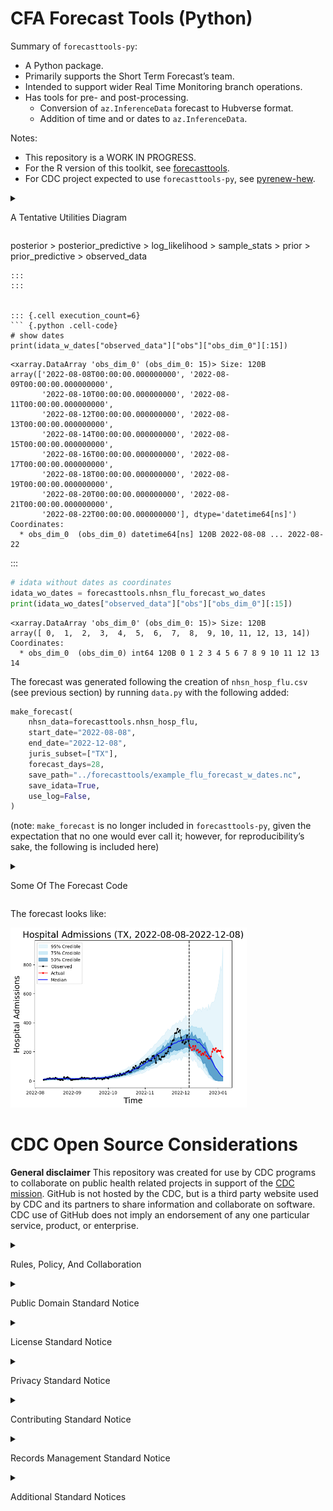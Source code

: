 # CFA Forecast Tools (Python)


<!-- To learn more about using Quarto for
render a GitHub README, see
<https://quarto.org/docs/output-formats/gfm.html>
-->

<!-- ```{python}
#| echo: false
import polars as pl
&#10;# format polars dataframe correctly in the
# background
pl.Config.set_tbl_hide_dataframe_shape(False)
pl.Config.set_tbl_formatting("ASCII_MARKDOWN")
pl.Config.set_tbl_hide_column_data_types(False)
``` -->

Summary of `forecasttools-py`:

- A Python package.
- Primarily supports the Short Term Forecast’s team.
- Intended to support wider Real Time Monitoring branch operations.
- Has tools for pre- and post-processing.
  - Conversion of `az.InferenceData` forecast to Hubverse format.
  - Addition of time and or dates to `az.InferenceData`.

Notes:

- This repository is a WORK IN PROGRESS.
- For the R version of this toolkit, see
  [forecasttools](https://github.com/CDCgov/forecasttools).
- For CDC project expected to use `forecasttools-py`, see
  [pyrenew-hew](https://github.com/CDCgov/pyrenew-hew).

<details>

<summary>

A Tentative Utilities Diagram
</summary>

``` {mermaid}
%%{init: {"theme": "neutral", "themeVariables": { "fontFamily": "Iosevka", "fontSize": "25px", "lineColor": "#808b96", "arrowheadColor": "#808b96", "edgeStrokeWidth": "10px", "arrowheadLength": "20px"}}}%%
flowchart TD
    A1[COVID-19 Data _from forecasttools_] --> A4[NumPyro Model]
    A2[Influenza Data _from forecasttools_] --> A4[NumPyro Model]
    A3[External Dataset] --> A4[NumPyro Model]
    A4[NumPyro Model] -->|_arviz.from_numpyro_| A5[Forecast As InferenceData Object wo/ Dates]
    A5[Forecast As InferenceData Object wo/ Dates] -->|_Add Dates To InferenceData_ - done| A6[InferenceData Object w/ Dates]
    A6[InferenceData Object w/ Dates] -->|_Convert To Tidy-Like Dataframe_ - done| A7[Polars Forecast Dataframe w/ Draws]
    A7[Polars Forecast Dataframe w/ Draws] -->|_Convert To Hubverse Formatted Dataframe_ - done| A8[FluSight Submission Dataframe]
    A7[Polars Forecast Dataframe w/ Draws] -->|_Convert To ScoringUtils Formatted Dataframe_ - in progress| A9[ScoringUtils DataFrame]
    A7[Polars Forecast Dataframe w/ Draws] -->|_Save_| A10[Parquet File]
    A8[FluSight Submission Dataframe] -->|_Save_| A11[Parquet File]
    A9[ScoringUtils DataFrame] -->|_Save_| A12[Parquet File]
    A8[FluSight Submission Dataframe] -->|_Convert To ScoringUtils Formatted Dataframe_ - in progress| A9[ScoringUtils DataFrame]
    A12[Parquet File] -->|_Get scores in R_| A13[Forecast Scores]
    A11[Parquet File] -->|_Model Forecast Hypothesis Testing_| A14[Model Comparison Report]

    B1[Pulled Parquet Hubverse Submissions] -->|_Model Forecast Hypothesis Testing_| A14[Model Comparison Report]

    linkStyle default stroke: #808b96
    linkStyle default stroke-width: 2.0px
```

</details
&#10;# Installation
&#10;Install `forecasttools-py` via:
&#10;```
pip3 install git+https://github.com/CDCgov/forecasttools-py@main
```
&#10;# Vignettes
&#10;* [Format Arviz Forecast Output For FluSight Submission](https://github.com/CDCgov/forecasttools-py/blob/main/notebooks/flusight_from_idata.qmd)
* [Community Meeting Utilities Demonstration (2024-11-19)](https://github.com/CDCgov/forecasttools-py/blob/main/notebooks/forecasttools_community_demo_2024-11-19.qmd)
&#10;_Coming soon as webpages, once [Issue 26](https://github.com/CDCgov/forecasttools-py/issues/26) is completed_.
&#10;# Datasets
&#10;Within `forecasttools-py`, one finds several packaged datasets. These datasets can aid with experimentation; some are directly necessary to other utilities provided by `forecasttools-py`.
&#10;::: {.cell execution_count=1}
``` {.python .cell-code}
import forecasttools
```
:::
&#10;
Summary of datasets:
&#10;* `forecasttools.location_table`
  * A Polars dataframe of location abbreviations, codes, and names for Hubverse formatted forecast submissions.
* `forecasttools.example_flusight_submission`
  * An example Hubverse formatted influenza forecast submission (as a Polars dataframe) submitted to the FluSight Hub.
* `forecasttools.nhsn_hosp_COVID`
  * A Polars dataframe of NHSN COVID hospital admissions data.
* `forecasttools.nhsn_hosp_flu`
  * A Polars dataframe of NHSN influenza hospital admissions data.
* `forecasttools.nhsn_flu_forecast_wo_dates`
  * An `az.InferenceData` object containing a forecast made using NSHN influenza data for Texas.
* `forecasttools.nhsn_flu_forecast_w_dates`
  * An modified (with dates as coordinates) `az.InferenceData` object containing a forecast made using NSHN influenza data for Texas.
&#10;See below for more information on the datasets.
&#10;## Location Table
&#10;The location table contains abbreviations, codes, and extended names for the US jurisdictions for which the FluSight and COVID forecasting hubs require users to generate forecasts.
&#10;
The location table is stored in `forecasttools-py` as a `polars` dataframe and is accessed via:
&#10;::: {.cell execution_count=2}
``` {.python .cell-code}
loc_table = forecasttools.location_table
print(loc_table)
```
&#10;::: {.cell-output .cell-output-stdout}
```
shape: (58, 3)
┌───────────────┬────────────┬─────────────────────────────┐
│ location_code ┆ short_name ┆ long_name                   │
│ ---           ┆ ---        ┆ ---                         │
│ str           ┆ str        ┆ str                         │
╞═══════════════╪════════════╪═════════════════════════════╡
│ US            ┆ US         ┆ United States               │
│ 01            ┆ AL         ┆ Alabama                     │
│ 02            ┆ AK         ┆ Alaska                      │
│ 04            ┆ AZ         ┆ Arizona                     │
│ 05            ┆ AR         ┆ Arkansas                    │
│ …             ┆ …          ┆ …                           │
│ 66            ┆ GU         ┆ Guam                        │
│ 69            ┆ MP         ┆ Northern Mariana Islands    │
│ 72            ┆ PR         ┆ Puerto Rico                 │
│ 74            ┆ UM         ┆ U.S. Minor Outlying Islands │
│ 78            ┆ VI         ┆ U.S. Virgin Islands         │
└───────────────┴────────────┴─────────────────────────────┘
```
:::
:::
&#10;
Using `./forecasttools/data.py`, the location table was created by running the following:
&#10;```python
make_census_dataset(
    file_save_path=os.path.join(
        os.getcwd(),
        "location_table.csv"
    ),
)
```
&#10;## Example FluSight Hub Submission
&#10;The example FluSight submission comes from the [following 2023-24 submission](https://raw.githubusercontent.com/cdcepi/FluSight-forecast-hub/main/model-output/cfa-flumech/2023-10-14-cfa-flumech.csv).
&#10;The example FluSight submission is stored in `forecasttools-py` as a `polars` dataframe and is accessed via:
&#10;::: {.cell execution_count=3}
``` {.python .cell-code}
submission = forecasttools.example_flusight_submission
print(submission)
```
&#10;::: {.cell-output .cell-output-stdout}
```
shape: (4_876, 8)
┌────────────┬────────────┬─────────┬────────────┬──────────┬────────────┬────────────┬────────────┐
│ reference_ ┆ target     ┆ horizon ┆ target_end ┆ location ┆ output_typ ┆ output_typ ┆ value      │
│ date       ┆ ---        ┆ ---     ┆ _date      ┆ ---      ┆ e          ┆ e_id       ┆ ---        │
│ ---        ┆ str        ┆ i64     ┆ ---        ┆ str      ┆ ---        ┆ ---        ┆ f64        │
│ str        ┆            ┆         ┆ str        ┆          ┆ str        ┆ f64        ┆            │
╞════════════╪════════════╪═════════╪════════════╪══════════╪════════════╪════════════╪════════════╡
│ 2023-10-14 ┆ wk inc flu ┆ -1      ┆ 2023-10-07 ┆ 01       ┆ quantile   ┆ 0.01       ┆ 7.670286   │
│            ┆ hosp       ┆         ┆            ┆          ┆            ┆            ┆            │
│ 2023-10-14 ┆ wk inc flu ┆ -1      ┆ 2023-10-07 ┆ 01       ┆ quantile   ┆ 0.025      ┆ 9.968043   │
│            ┆ hosp       ┆         ┆            ┆          ┆            ┆            ┆            │
│ 2023-10-14 ┆ wk inc flu ┆ -1      ┆ 2023-10-07 ┆ 01       ┆ quantile   ┆ 0.05       ┆ 12.022354  │
│            ┆ hosp       ┆         ┆            ┆          ┆            ┆            ┆            │
│ 2023-10-14 ┆ wk inc flu ┆ -1      ┆ 2023-10-07 ┆ 01       ┆ quantile   ┆ 0.1        ┆ 14.497646  │
│            ┆ hosp       ┆         ┆            ┆          ┆            ┆            ┆            │
│ 2023-10-14 ┆ wk inc flu ┆ -1      ┆ 2023-10-07 ┆ 01       ┆ quantile   ┆ 0.15       ┆ 16.119813  │
│            ┆ hosp       ┆         ┆            ┆          ┆            ┆            ┆            │
│ …          ┆ …          ┆ …       ┆ …          ┆ …        ┆ …          ┆ …          ┆ …          │
│ 2023-10-14 ┆ wk inc flu ┆ 2       ┆ 2023-10-28 ┆ US       ┆ quantile   ┆ 0.85       ┆ 2451.87489 │
│            ┆ hosp       ┆         ┆            ┆          ┆            ┆            ┆ 9          │
│ 2023-10-14 ┆ wk inc flu ┆ 2       ┆ 2023-10-28 ┆ US       ┆ quantile   ┆ 0.9        ┆ 2806.92858 │
│            ┆ hosp       ┆         ┆            ┆          ┆            ┆            ┆ 8          │
│ 2023-10-14 ┆ wk inc flu ┆ 2       ┆ 2023-10-28 ┆ US       ┆ quantile   ┆ 0.95       ┆ 3383.74799 │
│            ┆ hosp       ┆         ┆            ┆          ┆            ┆            ┆            │
│ 2023-10-14 ┆ wk inc flu ┆ 2       ┆ 2023-10-28 ┆ US       ┆ quantile   ┆ 0.975      ┆ 3940.39253 │
│            ┆ hosp       ┆         ┆            ┆          ┆            ┆            ┆ 6          │
│ 2023-10-14 ┆ wk inc flu ┆ 2       ┆ 2023-10-28 ┆ US       ┆ quantile   ┆ 0.99       ┆ 4761.75738 │
│            ┆ hosp       ┆         ┆            ┆          ┆            ┆            ┆ 5          │
└────────────┴────────────┴─────────┴────────────┴──────────┴────────────┴────────────┴────────────┘
```
:::
:::
&#10;
Using `data.py`, the example FluSight submission was created by running the following:
&#10;```python
get_and_save_flusight_submission(
    file_save_path=os.path.join(
        os.getcwd(),
        "example_flusight_submission.csv"
    ),
)
```
&#10;
## NHSN COVID And Flu Hospital Admissions
&#10;NHSN hospital admissions fitting data for COVID and Flu is included in `forecasttools-py` as well, for user experimentation.
&#10;This data:
&#10;* Is current as of `2024-04-27`
* Comes from the website [HealthData.gov COVID-19 Reported Patient Impact and Hospital Capacity by State Timeseries](https://healthdata.gov/Hospital/COVID-19-Reported-Patient-Impact-and-Hospital-Capa/g62h-syeh).
&#10;For influenza, the `previous_day_admission_influenza_confirmed` column is retained and for COVID the `previous_day_admission_adult_covid_confirmed` column is retained. As can be seen in the example below, some early dates for each jurisdiction do not have data.
&#10;The fitting data is stored in `forecasttools-py` as a `polars` dataframe and is accessed via:
&#10;::: {.cell execution_count=4}
``` {.python .cell-code}
# access COVID data
covid_nhsn_data = forecasttools.nhsn_hosp_COVID
&#10;# access flu data
flu_nhsn_data = forecasttools.nhsn_hosp_flu
&#10;# display flu data
print(flu_nhsn_data)
```
&#10;::: {.cell-output .cell-output-stdout}
```
shape: (81_713, 3)
┌───────┬────────────┬──────┐
│ state ┆ date       ┆ hosp │
│ ---   ┆ ---        ┆ ---  │
│ str   ┆ str        ┆ str  │
╞═══════╪════════════╪══════╡
│ AK    ┆ 2020-03-23 ┆ null │
│ AK    ┆ 2020-03-24 ┆ null │
│ AK    ┆ 2020-03-25 ┆ null │
│ AK    ┆ 2020-03-26 ┆ null │
│ AK    ┆ 2020-03-27 ┆ null │
│ …     ┆ …          ┆ …    │
│ WY    ┆ 2024-04-23 ┆ 1    │
│ WY    ┆ 2024-04-24 ┆ 1    │
│ WY    ┆ 2024-04-25 ┆ 0    │
│ WY    ┆ 2024-04-26 ┆ 0    │
│ WY    ┆ 2024-04-27 ┆ 0    │
└───────┴────────────┴──────┘
```
:::
:::
&#10;
The data was created by placing a csv file called `NHSN_RAW_20240926.csv` (the full NHSN dataset) into `./forecasttools/` and running, in `data.py`, the following:
&#10;```python
# generate COVID dataset
make_nshn_fitting_dataset(
    dataset="COVID",
    nhsn_dataset_path="NHSN_RAW_20240926.csv",
    file_save_path=os.path.join(
        os.getcwd(),
        "nhsn_hosp_COVID.csv"
    )
)
&#10;# generate flu dataset
make_nshn_fitting_dataset(
    dataset="flu",
    nhsn_dataset_path="NHSN_RAW_20240926.csv",
    file_save_path=os.path.join(
        os.getcwd(),
        "nhsn_hosp_flu.csv"
    )
)
```
&#10;## Influenza Hospitalizations Forecast(s)
&#10;Two example forecasts stored in Arviz `InferenceData` objects are included for vignettes and user experimentation. Both are 28 day influenza hospital admissions forecasts for Texas made using a spline regression model fitted to NHSN data between 2022-08-08 and 2022-12-08. The only difference between the forecasts is that `example_flu_forecast_w_dates.nc` has had dates added as its coordinates (this is not a native Arviz feature).
&#10;The forecast `idata`s are accessed via:
&#10;::: {.cell execution_count=5}
``` {.python .cell-code}
# idata with dates as coordinates
idata_w_dates = forecasttools.nhsn_flu_forecast_w_dates
print(idata_w_dates)
```
&#10;::: {.cell-output .cell-output-stdout}
```
Inference data with groups:
    >

posterior \> posterior_predictive \> log_likelihood \> sample_stats \>
prior \> prior_predictive \> observed_data

    :::
    :::


    ::: {.cell execution_count=6}
    ``` {.python .cell-code}
    # show dates
    print(idata_w_dates["observed_data"]["obs"]["obs_dim_0"][:15])

<div class="cell-output cell-output-stdout">

    <xarray.DataArray 'obs_dim_0' (obs_dim_0: 15)> Size: 120B
    array(['2022-08-08T00:00:00.000000000', '2022-08-09T00:00:00.000000000',
           '2022-08-10T00:00:00.000000000', '2022-08-11T00:00:00.000000000',
           '2022-08-12T00:00:00.000000000', '2022-08-13T00:00:00.000000000',
           '2022-08-14T00:00:00.000000000', '2022-08-15T00:00:00.000000000',
           '2022-08-16T00:00:00.000000000', '2022-08-17T00:00:00.000000000',
           '2022-08-18T00:00:00.000000000', '2022-08-19T00:00:00.000000000',
           '2022-08-20T00:00:00.000000000', '2022-08-21T00:00:00.000000000',
           '2022-08-22T00:00:00.000000000'], dtype='datetime64[ns]')
    Coordinates:
      * obs_dim_0  (obs_dim_0) datetime64[ns] 120B 2022-08-08 ... 2022-08-22

</div>

:::

``` python
# idata without dates as coordinates
idata_wo_dates = forecasttools.nhsn_flu_forecast_wo_dates
print(idata_wo_dates["observed_data"]["obs"]["obs_dim_0"][:15])
```

    <xarray.DataArray 'obs_dim_0' (obs_dim_0: 15)> Size: 120B
    array([ 0,  1,  2,  3,  4,  5,  6,  7,  8,  9, 10, 11, 12, 13, 14])
    Coordinates:
      * obs_dim_0  (obs_dim_0) int64 120B 0 1 2 3 4 5 6 7 8 9 10 11 12 13 14

The forecast was generated following the creation of `nhsn_hosp_flu.csv`
(see previous section) by running `data.py` with the following added:

``` python
make_forecast(
    nhsn_data=forecasttools.nhsn_hosp_flu,
    start_date="2022-08-08",
    end_date="2022-12-08",
    juris_subset=["TX"],
    forecast_days=28,
    save_path="../forecasttools/example_flu_forecast_w_dates.nc",
    save_idata=True,
    use_log=False,
)
```

(note: `make_forecast` is no longer included in `forecasttools-py`,
given the expectation that no one would ever call it; however, for
reproducibility’s sake, the following is included here)

<details>

<summary>

Some Of The Forecast Code
</summary>

``` python
"""
Creating a new idata object with
dates to change the functionality
of idata_w_dates_to_df.
"""

# %% IMPORTS

import os
from datetime import datetime, timedelta

import arviz as az
import forecasttools
import jax.numpy as jnp
import jax.random as jr
import matplotlib.pyplot as plt
import numpy as np
import numpyro
import numpyro.distributions as dist
import patsy
import polars as pl
from numpy.typing import NDArray

# %% CHECK FILE PATH


def check_file_save_path(
    file_save_path: str,
) -> None:
    """
    Checks whether a file path is valid.

    file_save_path
        The file path to be checked.
    """
    directory = os.path.dirname(file_save_path)
    if not os.path.exists(directory):
        raise FileNotFoundError(f"Directory does not exist: {directory}")
    if not os.access(directory, os.W_OK):
        raise PermissionError(f"Directory is not writable: {directory}")
    if os.path.exists(file_save_path):
        raise FileExistsError(f"File already exists at: {file_save_path}")


# %% SPLINE REGRESSION MODEL


def model(basis_matrix, y=None):
    # priors
    shift = numpyro.sample("shift", dist.Normal(0.0, 2.0))
    beta_coeffs = numpyro.sample(
        "beta_coeffs",
        dist.Normal(jnp.zeros(basis_matrix.shape[1]), 2.0),
    )
    shift_mu = jnp.dot(basis_matrix, beta_coeffs) + shift
    mu_exp = jnp.exp(shift_mu)
    alpha = numpyro.sample("alpha", dist.Exponential(1.0))
    # likelihood
    numpyro.sample(
        "obs",
        dist.NegativeBinomial2(mu_exp, alpha),
        obs=y,
    )


# %% SPLINE BASIS MATRIX


def spline_basis(X, degree: int = 4, df: int = 8) -> NDArray:
    basis = patsy.dmatrix(
        "bs(x, df=df, degree=degree, include_intercept=True) - 1",
        {"x": X, "df": df, "degree": degree},
        return_type="matrix",
    )
    return np.array(basis)


# %% PLOT AND OR SAVE FORECAST


def plot_and_or_save_forecast(
    idata: az.InferenceData,
    X: NDArray,
    y: NDArray,
    title: str,
    start_date: str,
    end_date: str,
    last_fit: int,
    X_act: NDArray,
    y_act: NDArray,
    save_to_pdf: bool = False,
    use_log: bool = False,
):
    """
    Includes hard-coded variables. For the
    author's testing and no more.
    """
    x_data = idata.posterior_predictive["obs_dim_0"]
    y_data = idata.posterior_predictive["obs"]
    fig, axes = plt.subplots(1, 1, figsize=(8, 6))
    az.plot_hdi(
        x_data,
        y_data,
        hdi_prob=0.95,
        color="skyblue",
        smooth=False,
        fill_kwargs={
            "alpha": 0.2,
            "label": "95% Credible",
        },
        ax=axes,
    )
    az.plot_hdi(
        x_data,
        y_data,
        hdi_prob=0.75,
        color="skyblue",
        smooth=False,
        fill_kwargs={
            "alpha": 0.4,
            "label": "75% Credible",
        },
        ax=axes,
    )
    az.plot_hdi(
        x_data,
        y_data,
        hdi_prob=0.5,
        color="C0",
        smooth=False,
        fill_kwargs={
            "alpha": 0.6,
            "label": "50% Credible",
        },
        ax=axes,
    )
    axes.plot(
        X,
        y,
        marker="o",
        color="black",
        linewidth=1.0,
        markersize=3.0,
        label="Observed",
    )
    if (X_act is not None) and (y_act is not None):
        axes.plot(
            X_act,
            y_act,
            marker="o",
            color="red",
            linewidth=1.0,
            markersize=3.0,
            label="Actual",
        )
    if use_log:
        axes.set_yscale("log")
        axes.set_ylabel(
            "(Log) Hospital Admissions",
            fontsize=17.5,
        )
    if not use_log:
        axes.set_ylabel("Hospital Admissions", fontsize=17.5)
    median_ts = y_data.median(dim=["chain", "draw"])
    axes.plot(
        x_data,
        median_ts,
        color="blue",
        label="Median",
    )
    axes.legend()
    axes.axvline(last_fit, color="black", linestyle="--")
    axes.set_title(
        f"{title}",
        fontsize=20,
    )
    axes.set_xlabel("Time", fontsize=17.5)

    plt.show()


# %% ADD DATES TO AN INFERENCE DATA OBJECT


def add_dates_to_idata_object(
    idata: az.InferenceData,
    start_date: str,
) -> az.InferenceData:
    """
    Takes an InferenceData object w/
    observed_data and posterior_predictive
    groups and adds date indexing
    """
    pass


# %% MAKE A FORECAST


def make_forecast(
    nhsn_data: str,
    start_date: str,
    end_date: str,
    juris_subset: list[str],
    forecast_days: int,
    save_path: str = os.path.join(os.getcwd(), "forecast.nc"),
    show_plot: bool = True,
    save_idata: bool = False,
    use_log: bool = False,
) -> None:
    """
    Generates a forecast for specified
    dates using a spline regression model.
    """
    # check dataset path
    check_file_save_path(save_path)
    # clean data and organize data, cleaning null values
    nhsn_data = nhsn_data.with_columns(
        pl.col("hosp").cast(pl.Int64),
        pl.col("date").str.strptime(pl.Date, "%Y-%m-%d"),
    ).filter(
        pl.col("hosp").is_not_null(),
        pl.col("state").is_in(juris_subset),
    )
    nhsn_data_ready = nhsn_data.filter(
        (
            pl.col("date")
            >= pl.lit(start_date).str.strptime(pl.Date, "%Y-%m-%d")
        )
        & (
            pl.col("date")
            <= pl.lit(end_date).str.strptime(pl.Date, "%Y-%m-%d")
        )
    )
    # get the actual values, if they exist
    try:
        forecast_end_date = datetime.strptime(
            end_date, "%Y-%m-%d"
        ) + timedelta(days=forecast_days)
        nhsn_data_actual = nhsn_data.filter(
            (
                pl.col("date")
                >= pl.lit(end_date).str.strptime(pl.Date, "%Y-%m-%d")
            )
            & (pl.col("date") <= pl.lit(forecast_end_date))
        )
    except Exception as e:
        nhsn_data_actual = None
        print(f"The following error occurred: {e}")
    # define some shared inference values
    random_seed = 2134312
    num_samples = 1000
    num_warmup = 500
    # get posterior samples and make forecasts for each selected state
    for state in juris_subset:
        # get the state data
        state_nhsn = nhsn_data_ready.filter(pl.col("state") == state)
        # get observation (fitting) data y, X
        y = state_nhsn["hosp"].to_numpy()
        X = np.arange(y.shape[0])
        # set up inference, NUTS/MCMC
        kernel = numpyro.infer.NUTS(
            model=model,
            max_tree_depth=12,
            target_accept_prob=0.85,
            init_strategy=numpyro.infer.init_to_uniform(),
        )
        mcmc = numpyro.infer.MCMC(
            kernel,
            num_warmup=num_warmup,
            num_samples=num_samples,
        )
        # create spline basis for obs period and forecast period
        last = X[-1]
        X_future = np.hstack(
            (
                X,
                np.arange(
                    last + 1,
                    last + 1 + forecast_days,
                ),
            )
        )
        sbm = spline_basis(X_future)
        # get posterior samples
        mcmc.run(
            rng_key=jr.key(random_seed),
            basis_matrix=sbm[: len(X)],
            y=y,
        )
        posterior_samples = mcmc.get_samples()
        # get prior predictive
        prior_pred = numpyro.infer.Predictive(model, num_samples=num_samples)(
            rng_key=jr.key(random_seed),
            basis_matrix=sbm[: len(X)],
        )
        # get posterior predictive forecast
        posterior_pred_for = numpyro.infer.Predictive(
            model,
            posterior_samples=posterior_samples,
        )(
            rng_key=jr.key(random_seed),
            basis_matrix=sbm,
        )
        # create initial inference data object(s) and store
        idata = az.from_numpyro(
            posterior=mcmc,
            posterior_predictive=posterior_pred_for,
            prior=prior_pred,
        )
        # get actual data, if it exists
        if isinstance(nhsn_data_actual, pl.DataFrame):
            actual_data = nhsn_data_actual.filter(pl.col("state") == state)
            y_act = actual_data["hosp"].to_numpy()
            X_act = np.arange(last - 1, last + forecast_days)
        if not isinstance(nhsn_data_actual, pl.DataFrame):
            y_act = None
            X_act = None
        # add dates to idata object

        # save idata object(s)
        if save_idata:
            idata.to_netcdf(save_path)
        # plot forecast (if desired) from idata light
        if show_plot:
            plot_and_or_save_forecast(
                idata=idata,
                X=X,
                y=y,
                title=f"Hospital Admissions ({state}, {start_date}-{end_date})",
                start_date=start_date,
                end_date=end_date,
                last_fit=last,
                X_act=X_act,
                y_act=y_act,
                use_log=use_log,
            )


# %% EXECUTE MODE

make_forecast(
    nhsn_data=forecasttools.nhsn_hosp_flu,
    start_date="2022-08-08",
    end_date="2022-12-08",
    juris_subset=["TX"],
    forecast_days=28,
    save_path="../forecasttools/example_flu_forecast_w_dates.nc",
    save_idata=False,
    use_log=True,
)
```

</details>

The forecast looks like:

<img src="./assets/example_forecast_w_dates.png" style="width:75.0%"
alt="Example NHSN-based Influenza forecast" />

# CDC Open Source Considerations

**General disclaimer** This repository was created for use by CDC
programs to collaborate on public health related projects in support of
the [CDC mission](https://www.cdc.gov/about/organization/mission.htm).
GitHub is not hosted by the CDC, but is a third party website used by
CDC and its partners to share information and collaborate on software.
CDC use of GitHub does not imply an endorsement of any one particular
service, product, or enterprise.

<details>

<summary>

Rules, Policy, And Collaboration
</summary>

- [Open Practices](./rules-and-policies/open_practices.md)
- [Rules of Behavior](./rules-and-policies/rules_of_behavior.md)
- [Thanks and Acknowledgements](./rules-and-policies/thanks.md)
- [Disclaimer](DISCLAIMER.md)
- [Contribution Notice](CONTRIBUTING.md)
- [Code of Conduct](./rules-and-policies/code-of-conduct.md)

</details>

<details>

<summary>

Public Domain Standard Notice
</summary>

This repository constitutes a work of the United States Government and
is not subject to domestic copyright protection under 17 USC § 105. This
repository is in the public domain within the United States, and
copyright and related rights in the work worldwide are waived through
the [CC0 1.0 Universal public domain
dedication](https://creativecommons.org/publicdomain/zero/1.0/). All
contributions to this repository will be released under the CC0
dedication. By submitting a pull request you are agreeing to comply with
this waiver of copyright interest.
</details>

<details>

<summary>

License Standard Notice
</summary>

The repository utilizes code licensed under the terms of the Apache
Software License and therefore is licensed under ASL v2 or later.

This source code in this repository is free: you can redistribute it
and/or modify it under the terms of the Apache Software License version
2, or (at your option) any later version.

This source code in this repository is distributed in the hope that it
will be useful, but WITHOUT ANY WARRANTY; without even the implied
warranty of MERCHANTABILITY or FITNESS FOR A PARTICULAR PURPOSE. See the
Apache Software License for more details.

You should have received a copy of the Apache Software License along
with this program. If not, see
http://www.apache.org/licenses/LICENSE-2.0.html

The source code forked from other open source projects will inherit its
license.
</details>

<details>

<summary>

Privacy Standard Notice
</summary>

This repository contains only non-sensitive, publicly available data and
information. All material and community participation is covered by the
[Disclaimer](DISCLAIMER.md) and [Code of Conduct](code-of-conduct.md).
For more information about CDC’s privacy policy, please visit
[http://www.cdc.gov/other/privacy.html](https://www.cdc.gov/other/privacy.html).
</details>

<details>

<summary>

Contributing Standard Notice
</summary>

Anyone is encouraged to contribute to the repository by
[forking](https://help.github.com/articles/fork-a-repo) and submitting a
pull request. (If you are new to GitHub, you might start with a [basic
tutorial](https://help.github.com/articles/set-up-git).) By contributing
to this project, you grant a world-wide, royalty-free, perpetual,
irrevocable, non-exclusive, transferable license to all users under the
terms of the [Apache Software License
v2](http://www.apache.org/licenses/LICENSE-2.0.html) or later.

All comments, messages, pull requests, and other submissions received
through CDC including this GitHub page may be subject to applicable
federal law, including but not limited to the Federal Records Act, and
may be archived. Learn more at <http://www.cdc.gov/other/privacy.html>.
</details>

<details>

<summary>

Records Management Standard Notice
</summary>

This repository is not a source of government records, but is a copy to
increase collaboration and collaborative potential. All government
records will be published through the [CDC web
site](http://www.cdc.gov).
</details>

<details>

<summary>

Additional Standard Notices
</summary>

Please refer to [CDC’s Template
Repository](https://github.com/CDCgov/template) for more information
about [contributing to this
repository](https://github.com/CDCgov/template/blob/main/CONTRIBUTING.md),
[public domain notices and
disclaimers](https://github.com/CDCgov/template/blob/main/DISCLAIMER.md),
and [code of
conduct](https://github.com/CDCgov/template/blob/main/code-of-conduct.md).
</details>

